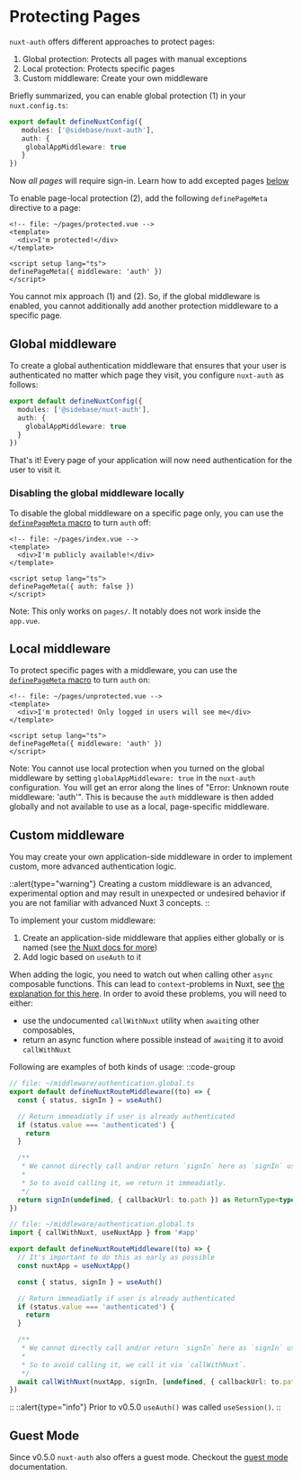 # Protecting Pages

`nuxt-auth` offers different approaches to protect pages:
1. Global protection: Protects all pages with manual exceptions
2. Local protection: Protects specific pages
3. Custom middleware: Create your own middleware

Briefly summarized, you can enable global protection (1) in your `nuxt.config.ts`:
```ts
export default defineNuxtConfig({
   modules: ['@sidebase/nuxt-auth'],
   auth: {
    globalAppMiddleware: true
   }
})
```

Now *all pages* will require sign-in. Learn how to add excepted pages [below](/nuxt-auth/application-side/protecting-pages#disabling-the-global-middleware-locally)

To enable page-local protection (2), add the following `definePageMeta` directive to a page:
```vue
<!-- file: ~/pages/protected.vue -->
<template>
  <div>I'm protected!</div>
</template>

<script setup lang="ts">
definePageMeta({ middleware: 'auth' })
</script>
```

You cannot mix approach (1) and (2). So, if the global middleware is enabled, you cannot additionally add another protection middleware to a specific page.

## Global middleware

To create a global authentication middleware that ensures that your user is authenticated no matter which page they visit, you configure `nuxt-auth` as follows:
```ts
export default defineNuxtConfig({
  modules: ['@sidebase/nuxt-auth'],
  auth: {
    globalAppMiddleware: true
  }
})
```

That's it! Every page of your application will now need authentication for the user to visit it.

### Disabling the global middleware locally

To disable the global middleware on a specific page only, you can use the [`definePageMeta` macro](https://nuxt.com/docs/api/utils/define-page-meta#definepagemeta) to turn `auth` off:
```vue
<!-- file: ~/pages/index.vue -->
<template>
  <div>I'm publicly available!</div>
</template>

<script setup lang="ts">
definePageMeta({ auth: false })
</script>
```

Note: This only works on `pages/`. It notably does not work inside the `app.vue`.


## Local middleware

To protect specific pages with a middleware, you can use the [`definePageMeta` macro](https://nuxt.com/docs/api/utils/define-page-meta#definepagemeta) to turn `auth` on:
```vue
<!-- file: ~/pages/unprotected.vue -->
<template>
  <div>I'm protected! Only logged in users will see me</div>
</template>

<script setup lang="ts">
definePageMeta({ middleware: 'auth' })
</script>
```

Note: You cannot use local protection when you turned on the global middleware by setting `globalAppMiddleware: true` in the `nuxt-auth` configuration. You will get an error along the lines of "Error: Unknown route middleware: 'auth'". This is because the `auth` middleware is then added globally and not available to use as a local, page-specific middleware.

## Custom middleware

You may create your own application-side middleware in order to implement custom, more advanced authentication logic.

::alert{type="warning"}
Creating a custom middleware is an advanced, experimental option and may result in unexpected or undesired behavior if you are not familiar with advanced Nuxt 3 concepts.
::

To implement your custom middleware:
1. Create an application-side middleware that applies either globally or is named (see [the Nuxt docs for more](https://nuxt.com/docs/guide/directory-structure/middleware#middleware-directory))
2. Add logic based on `useAuth` to it

When adding the logic, you need to watch out when calling other `async` composable functions. This can lead to `context`-problems in Nuxt, see [the explanation for this here](https://github.com/nuxt/framework/issues/5740#issuecomment-1229197529). In order to avoid these problems, you will need to either:
- use the undocumented `callWithNuxt` utility when `await`ing other composables,
- return an async function where possible instead of `await`ing it to avoid `callWithNuxt`

Following are examples of both kinds of usage:
::code-group
```ts [direct return]
// file: ~/middleware/authentication.global.ts
export default defineNuxtRouteMiddleware((to) => {
  const { status, signIn } = useAuth()

  // Return immeadiatly if user is already authenticated
  if (status.value === 'authenticated') {
    return
  }

  /**
   * We cannot directly call and/or return `signIn` here as `signIn` uses async composables under the hood, leading to "nuxt instance undefined errors", see https://github.com/nuxt/framework/issues/5740#issuecomment-1229197529
   *
   * So to avoid calling it, we return it immeadiatly.
   */
  return signIn(undefined, { callbackUrl: to.path }) as ReturnType<typeof navigateTo>
})
```
```ts [callWithNuxt]
// file: ~/middleware/authentication.global.ts
import { callWithNuxt, useNuxtApp } from '#app'

export default defineNuxtRouteMiddleware((to) => {
  // It's important to do this as early as possible
  const nuxtApp = useNuxtApp()

  const { status, signIn } = useAuth()

  // Return immeadiatly if user is already authenticated
  if (status.value === 'authenticated') {
    return
  }

  /**
   * We cannot directly call and/or return `signIn` here as `signIn` uses async composables under the hood, leading to "nuxt instance undefined errors", see https://github.com/nuxt/framework/issues/5740#issuecomment-1229197529
   *
   * So to avoid calling it, we call it via `callWithNuxt`.
   */
  await callWithNuxt(nuxtApp, signIn, [undefined, { callbackUrl: to.path }])
})
```
::
::alert{type="info"}
Prior to v0.5.0 `useAuth()` was called `useSession()`.
::

## Guest Mode

Since v0.5.0 `nuxt-auth` also offers a guest mode. Checkout the [guest mode](/nuxt-auth/application-side/guest-mode) documentation.
